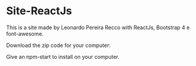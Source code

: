 # Site-ReactJs

This is a site made by Leonardo Pereira Recco with ReactJs, Bootstrap 4 e font-awesome.

Download the zip code for your computer:

Give an npm-start to install on your computer.



